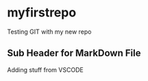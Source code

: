 # myfirstrepo
Testing GIT with my new repo

## Sub Header for MarkDown File
Adding stuff from VSCODE